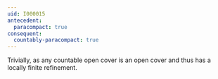 ```yaml
---
uid: I000015
antecedent:
  paracompact: true
consequent:
  countably-paracompact: true
---
```

Trivially, as any countable open cover is an open cover and thus has a locally finite refinement.

